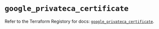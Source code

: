 # `google_privateca_certificate`

Refer to the Terraform Registory for docs: [`google_privateca_certificate`](https://registry.terraform.io/providers/hashicorp/google-beta/5.4.0/docs/resources/google_privateca_certificate).
